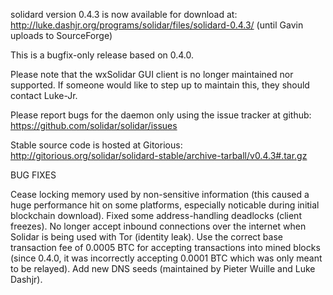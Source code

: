 solidard version 0.4.3 is now available for download at:
http://luke.dashjr.org/programs/solidar/files/solidard-0.4.3/ (until Gavin uploads to SourceForge)

This is a bugfix-only release based on 0.4.0.

Please note that the wxSolidar GUI client is no longer maintained nor supported. If someone would like to step up to maintain this, they should contact Luke-Jr.

Please report bugs for the daemon only using the issue tracker at github:
https://github.com/solidar/solidar/issues

Stable source code is hosted at Gitorious:
http://gitorious.org/solidar/solidard-stable/archive-tarball/v0.4.3#.tar.gz

BUG FIXES

Cease locking memory used by non-sensitive information (this caused a huge performance hit on some platforms, especially noticable during initial blockchain download).
Fixed some address-handling deadlocks (client freezes).
No longer accept inbound connections over the internet when Solidar is being used with Tor (identity leak).
Use the correct base transaction fee of 0.0005 BTC for accepting transactions into mined blocks (since 0.4.0, it was incorrectly accepting 0.0001 BTC which was only meant to be relayed).
Add new DNS seeds (maintained by Pieter Wuille and Luke Dashjr).

